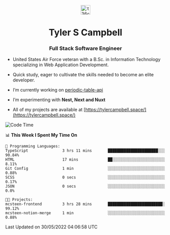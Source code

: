 <p align="center">
<a href="https://www.linkedin.com/in/t36campbell" target="blank"><img align="center" src="https://ik.imagekit.io/t36campbell/Portfolio/linkedin.png.original_m8bbGgPh6.png" alt="t36campbell" height="30" width="30" /></a>
</p>
<h1 align="center">Tyler S Campbell</h1>
<h3 align="center">Full Stack Software Engineer</h3>

* United States Air Force veteran with a B.Sc. in Information Technology specializing in Web Application Development. 

* Quick study, eager to cultivate the skills needed to become an elite developer.

* I’m currently working on [periodic-table-api](https://github.com/t36campbell/periodic-table-api)

* I’m experimenting with **Nest, Next and Nuxt**

* All of my projects are available at [https://tylercampbell.space/](https://tylercampbell.space/)

<!--START_SECTION:waka-->
![Code Time](http://img.shields.io/badge/Code%20Time-1%2C635%20hrs%2058%20mins-blue)

📊 **This Week I Spent My Time On** 

```text
💬 Programming Languages: 
TypeScript               3 hrs 11 mins       ██████████████████████░░░   90.84% 
HTML                     17 mins             ██░░░░░░░░░░░░░░░░░░░░░░░   8.11% 
Git Config               1 min               ░░░░░░░░░░░░░░░░░░░░░░░░░   0.88% 
SCSS                     0 secs              ░░░░░░░░░░░░░░░░░░░░░░░░░   0.17% 
JSON                     0 secs              ░░░░░░░░░░░░░░░░░░░░░░░░░   0.0%

🐱‍💻 Projects: 
mcsteen-frontend         3 hrs 28 mins       ████████████████████████░   99.12% 
mcsteen-notion-merge     1 min               ░░░░░░░░░░░░░░░░░░░░░░░░░   0.88%

```


 Last Updated on 30/05/2022 04:06:58 UTC
<!--END_SECTION:waka-->
